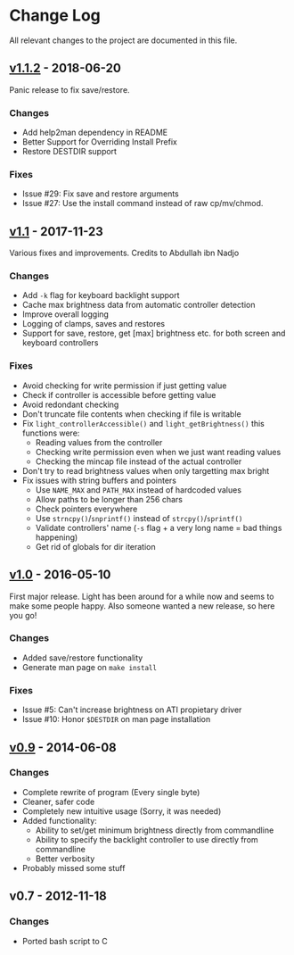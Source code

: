 Change Log
==========

All relevant changes to the project are documented in this file.


[v1.1.2][] - 2018-06-20
-----------------------

Panic release to fix save/restore.

### Changes
- Add help2man dependency in README
- Better Support for Overriding Install Prefix
- Restore DESTDIR support

### Fixes
- Issue #29: Fix save and restore arguments
- Issue #27: Use the install command instead of raw cp/mv/chmod.


[v1.1][] - 2017-11-23
---------------------

Various fixes and improvements.  Credits to Abdullah ibn Nadjo

### Changes
- Add `-k` flag for keyboard backlight support
- Cache max brightness data from automatic controller detection
- Improve overall logging
- Logging of clamps, saves and restores
- Support for save, restore, get [max] brightness etc. for both screen
  and keyboard controllers

### Fixes
- Avoid checking for write permission if just getting value
- Check if controller is accessible before getting value
- Avoid redondant checking
- Don't truncate file contents when checking if file is writable
- Fix `light_controllerAccessible()` and `light_getBrightness()` this
  functions were:
   - Reading values from the controller
   - Checking write permission even when we just want reading values
   - Checking the mincap file instead of the actual controller
- Don't try to read brightness values when only targetting max bright
- Fix issues with string buffers and pointers
  - Use `NAME_MAX` and `PATH_MAX` instead of hardcoded values
  - Allow paths to be longer than 256 chars
  - Check pointers everywhere
  - Use `strncpy()`/`snprintf()` instead of `strcpy()`/`sprintf()`
  - Validate controllers' name (`-s` flag + a very long name = bad
    things happening)
  - Get rid of globals for dir iteration


[v1.0][] - 2016-05-10
---------------------

First major release.  Light has been around for a while now and seems to
make some people happy.  Also someone wanted a new release, so here you
go!

### Changes
- Added save/restore functionality
- Generate man page on `make install`

### Fixes
- Issue #5: Can't increase brightness on ATI propietary driver
- Issue #10: Honor `$DESTDIR` on man page installation


[v0.9][] - 2014-06-08
---------------------

### Changes
- Complete rewrite of program (Every single byte)
- Cleaner, safer code
- Completely new intuitive usage (Sorry, it was needed)
- Added functionality:
  - Ability to set/get minimum brightness directly from commandline
  - Ability to specify the backlight controller to use directly from commandline
  - Better verbosity
- Probably missed some stuff


v0.7 - 2012-11-18
-----------------

### Changes
- Ported bash script to C


[UNRELEASED]: https://github.com/haikarainen/light/compare/v1.1.2...HEAD
[v1.1.2]:     https://github.com/haikarainen/light/compare/v1.1...v1.1.2
[v1.1]:       https://github.com/haikarainen/light/compare/v1.0...v1.1
[v1.0]:       https://github.com/haikarainen/light/compare/v0.9...v1.0
[v0.9]:       https://github.com/haikarainen/light/compare/v0.7...v0.9
